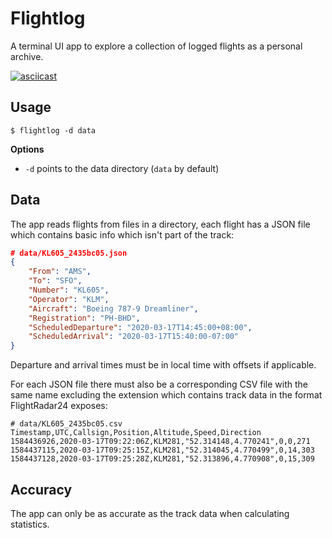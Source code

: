 # Flightlog

A terminal UI app to explore a collection of logged flights as a personal
archive.

[![asciicast](https://asciinema.org/a/Olq5iIgkFj3pBVhGqG8mZ5ID2.svg)](https://asciinema.org/a/Olq5iIgkFj3pBVhGqG8mZ5ID2)

## Usage

```
$ flightlog -d data
```

**Options**

- `-d` points to the data directory (`data` by default)

## Data

The app reads flights from files in a directory, each flight has a JSON file
which contains basic info which isn't part of the track:

```json
# data/KL605_2435bc05.json
{
    "From": "AMS",
    "To": "SFO",
    "Number": "KL605",
    "Operator": "KLM",
    "Aircraft": "Boeing 787-9 Dreamliner",
    "Registration": "PH-BHD",
    "ScheduledDeparture": "2020-03-17T14:45:00+08:00",
    "ScheduledArrival": "2020-03-17T15:40:00-07:00"
}
```

Departure and arrival times must be in local time with offsets if applicable.

For each JSON file there must also be a corresponding CSV file with the same
name excluding the extension which contains track data in the format FlightRadar24
exposes:

```csv
# data/KL605_2435bc05.csv
Timestamp,UTC,Callsign,Position,Altitude,Speed,Direction
1584436926,2020-03-17T09:22:06Z,KLM281,"52.314148,4.770241",0,0,271
1584437115,2020-03-17T09:25:15Z,KLM281,"52.314045,4.770499",0,14,303
1584437128,2020-03-17T09:25:28Z,KLM281,"52.313896,4.770908",0,15,309
```

## Accuracy

The app can only be as accurate as the track data when calculating statistics.